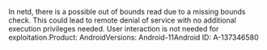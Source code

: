 In netd, there is a possible out of bounds read due to a missing bounds check. This could lead to remote denial of service with no additional execution privileges needed. User interaction is not needed for exploitation.Product: AndroidVersions: Android-11Android ID: A-137346580